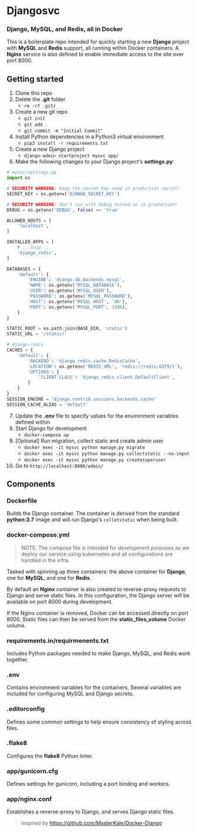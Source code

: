 # Djangosvc
### Django, MySQL, and Redis, all in Docker

This is a boilerplate repo intended for quickly starting a new **Django** project with **MySQL** and **Redis** support, all running within Docker containers. A **Nginx** service is also defined to enable immediate access to the site over port 8000.

## Getting started

1. Clone this repo
2. Delete the **.git** folder
    - `rm -rf .git/`
3. Create a new git repo
    - `git init`
    - `git add .`
    - `git commit -m "Initial Commit"`
4. Install Python dependencies in a Python3 virtual environment
    - `pip3 install -r requirements.txt`
5. Create a new Django project
    - `django-admin startproject mysvc app/`
6. Make the following changes to your Django project's **settings.py**:

```py
# mysvc/settings.py
import os

# SECURITY WARNING: keep the secret key used in production secret!
SECRET_KEY = os.getenv('DJANGO_SECRET_KEY')

# SECURITY WARNING: don't run with debug turned on in production!
DEBUG = os.getenv('DEBUG', False) == 'true'

ALLOWED_HOSTS = [
    'localhost',
]

INSTALLED_APPS = [
    # ...snip...
    'django_redis',
]

DATABASES = {
    'default': {
        'ENGINE': 'django.db.backends.mysql',
        'NAME': os.getenv('MYSQL_DATABASE'),
        'USER': os.getenv('MYSQL_USER'),
        'PASSWORD': os.getenv('MYSQL_PASSWORD'),
        'HOST': os.getenv('MYSQL_HOST', 'db'),
        'PORT': os.getenv('MYSQL_PORT', 3306),
    }
}

STATIC_ROOT = os.path.join(BASE_DIR, 'static')
STATIC_URL = '/static/'

# django-redis
CACHES = {
    'default': {
        'BACKEND': 'django_redis.cache.RedisCache',
        'LOCATION': os.getenv('REDIS_URL', 'redis://redis:6379/1'),
        'OPTIONS': {
            'CLIENT_CLASS': 'django_redis.client.DefaultClient',
        }
    }
}
SESSION_ENGINE = 'django.contrib.sessions.backends.cache'
SESSION_CACHE_ALIAS = 'default'
```

7. Update the **.env** file to specify values for the environment variables defined within
8. Start Django for development
    - `docker-compose up`
9. [Optional] Run migration, collect static and create admin user
    - `docker exec -it mysvc python manage.py migrate`
    - `docker exec -it mysvc python manage.py collectstatic --no-input`
    - `docker exec -it mysvc python manage.py createsuperuser`
10. Go to `http://localhost:8000/admin/`

## Components

### Dockerfile

Builds the Django container. The container is derived from the standard **python:3.7** image and will run Django's `colletstatic` when being built.

### docker-compose.yml

> NOTE: The compose file is intended for development purposes as we deploy our service using kubernetes and all configurations are handled in the infra.

Tasked with spinning up three containers: the above container for **Django**, one for **MySQL**, and one for **Redis**.

By default an **Nginx** container is also created to reverse-proxy requests to Django and serve static files. In this configuration, the Django server will be available on port 8000 during development.

If the Nginx container is removed, Docker can be accessed directly on port 8000. Static files can then be served from the **static_files_volume** Docker volume.

### requirements.in/requirmenents.txt

Includes Python packages needed to make Django, MySQL, and Redis work together.

### .env

Contains environment variables for the containers. Several variables are included for configuring MySQL and Django secrets.

### .editorconfig

Defines some common settings to help ensure consistency of styling across files.

### .flake8

Configures the **flake8** Python linter.

### app/gunicorn.cfg

Defines settings for gunicorn, including a port binding and workers.

### app/nginx.conf

Establishes a reverse-proxy to Django, and serves Django static files.

> Inspired by https://github.com/MasterKale/Docker-Django
